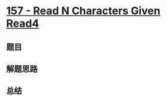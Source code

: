 # [157 - Read N Characters Given Read4](https://leetcode.com/problems/read-n-characters-given-read4/)

## 题目


## 解题思路


## 总结


